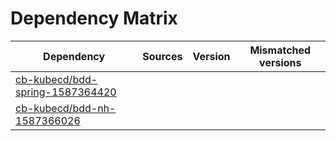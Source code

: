 # Dependency Matrix

Dependency | Sources | Version | Mismatched versions
---------- | ------- | ------- | -------------------
[cb-kubecd/bdd-spring-1587364420](https://github.com/cb-kubecd/bdd-spring-1587364420.git) |  | []() | 
[cb-kubecd/bdd-nh-1587366026](https://github.com/cb-kubecd/bdd-nh-1587366026.git) |  | []() | 
